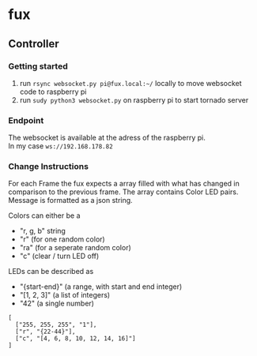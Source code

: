 # fux
## Controller
### Getting started
1. run `rsync websocket.py pi@fux.local:~/` locally to move websocket code to raspberry pi
2. run `sudy python3 websocket.py` on raspberry pi to start tornado server

### Endpoint
The websocket is available at the adress of the raspberry pi. \
In my case `ws://192.168.178.82`

### Change Instructions
For each Frame the fux expects a array filled with what has changed in comparison to the previous frame. 
The array contains Color LED pairs. 
Message is formatted as a json string. 

Colors can either be a 
- "r, g, b" string 
- "r" (for one random color) 
- "ra" (for a seperate random color) 
- "c" (clear / turn LED off)

LEDs can be described as 
- "{start-end}" (a range, with start and end integer)
- "[1, 2, 3]" (a list of integers)
- "42" (a single number)

```
[
  ["255, 255, 255", "1"],
  ["r", "{22-44}"],
  ["c", "[4, 6, 8, 10, 12, 14, 16]"]
]
```